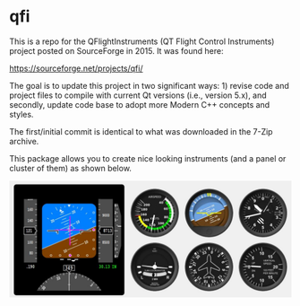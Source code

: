 # qfi

This is a repo for the QFlightInstruments (QT Flight Control Instruments) project posted on SourceForge in 2015.  It was found here:

https://sourceforge.net/projects/qfi/

The goal is to update this project in two significant ways: 1) revise code and project files to compile with current Qt versions (i.e., version 5.x), and secondly, update code base to adopt more Modern C++ concepts and styles.

The first/initial commit is identical to what was downloaded in the 7-Zip archive.

This package allows you to create nice looking instruments (and a panel or cluster of them) as shown below.

![](qfiexample_01.jpg)

